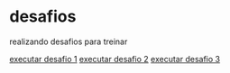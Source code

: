 # desafios
 realizando desafios para treinar
 
<a href="https://jeanclaudi.github.io/desafios/desafio-newbie/">
executar desafio 1</a>

<a href="https://jeanclaudi.github.io/desafios/desafio-newbie2/">
executar desafio 2</a>

<a href= "https://jeanclaudi.github.io/desafios/desafio-newbie2/">
executar desafio 3</a>
